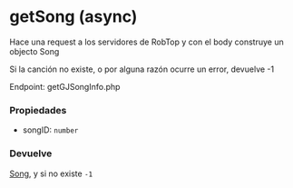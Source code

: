 # getSong (async)

Hace una request a los servidores de RobTop y con el body construye un objecto Song

Si la canción no existe, o por alguna razón ocurre un error, devuelve -1

Endpoint: getGJSongInfo.php

### Propiedades
- songID: `number`

### Devuelve
[Song](/models/Song), y si no existe `-1`